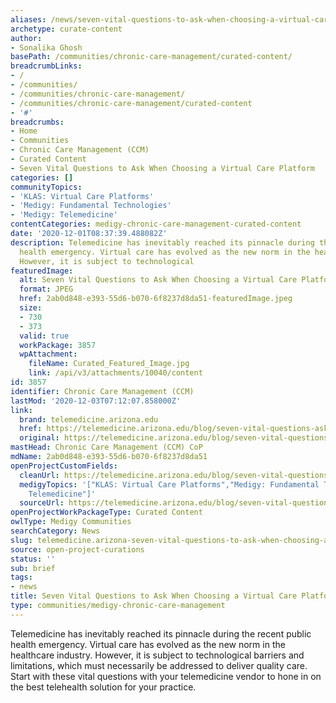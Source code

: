 ```yaml
---
aliases: /news/seven-vital-questions-to-ask-when-choosing-a-virtual-care-platform
archetype: curate-content
author:
- Sonalika Ghosh
basePath: /communities/chronic-care-management/curated-content/
breadcrumbLinks:
- /
- /communities/
- /communities/chronic-care-management/
- /communities/chronic-care-management/curated-content
- '#'
breadcrumbs:
- Home
- Communities
- Chronic Care Management (CCM)
- Curated Content
- Seven Vital Questions to Ask When Choosing a Virtual Care Platform
categories: []
communityTopics:
- 'KLAS: Virtual Care Platforms'
- 'Medigy: Fundamental Technologies'
- 'Medigy: Telemedicine'
contentCategories: medigy-chronic-care-management-curated-content
date: '2020-12-01T08:37:39.488082Z'
description: Telemedicine has inevitably reached its pinnacle during the recent public
  health emergency. Virtual care has evolved as the new norm in the healthcare industry.
  However, it is subject to technological
featuredImage:
  alt: Seven Vital Questions to Ask When Choosing a Virtual Care Platform
  format: JPEG
  href: 2ab0d848-e393-55d6-b070-6f8237d8da51-featuredImage.jpeg
  size:
  - 730
  - 373
  valid: true
  workPackage: 3857
  wpAttachment:
    fileName: Curated_Featured_Image.jpg
    link: /api/v3/attachments/10040/content
id: 3857
identifier: Chronic Care Management (CCM)
lastMod: '2020-12-03T07:12:07.858000Z'
link:
  brand: telemedicine.arizona.edu
  href: https://telemedicine.arizona.edu/blog/seven-vital-questions-ask-when-choosing-virtual-care-platform
  original: https://telemedicine.arizona.edu/blog/seven-vital-questions-ask-when-choosing-virtual-care-platform
mastHead: Chronic Care Management (CCM) CoP
mdName: 2ab0d848-e393-55d6-b070-6f8237d8da51
openProjectCustomFields:
  cleanUrl: https://telemedicine.arizona.edu/blog/seven-vital-questions-ask-when-choosing-virtual-care-platform
  medigyTopics: '["KLAS: Virtual Care Platforms","Medigy: Fundamental Technologies","Medigy:
    Telemedicine"]'
  sourceUrl: https://telemedicine.arizona.edu/blog/seven-vital-questions-ask-when-choosing-virtual-care-platform
openProjectWorkPackageType: Curated Content
owlType: Medigy Communities
searchCategory: News
slug: telemedicine.arizona-seven-vital-questions-to-ask-when-choosing-a-virtual-care-platform
source: open-project-curations
status: ''
sub: brief
tags:
- news
title: Seven Vital Questions to Ask When Choosing a Virtual Care Platform
type: communities/medigy-chronic-care-management
---
```


<p>Telemedicine has inevitably reached its pinnacle during the recent public health emergency. Virtual care has evolved as the new norm in the healthcare industry. However, it is subject to technological barriers and limitations, which must necessarily be addressed to deliver quality care. Start with these vital questions with your telemedicine vendor to hone in on the best telehealth solution for your practice.</p>